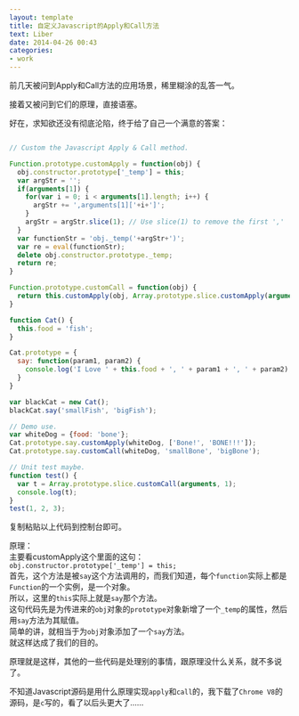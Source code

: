 ```yaml
---
layout: template
title: 自定义Javascript的Apply和Call方法
text: Liber
date: 2014-04-26 00:43
categories:
- work
---
```


前几天被问到Apply和Call方法的应用场景，稀里糊涂的乱答一气。  

接着又被问到它们的原理，直接语塞。  

好在，求知欲还没有彻底沦陷，终于给了自己一个满意的答案：  

```javascript

// Custom the Javascript Apply & Call method.

Function.prototype.customApply = function(obj) {
  obj.constructor.prototype['_temp'] = this;
  var argStr = '';
  if(arguments[1]) {
    for(var i = 0; i < arguments[1].length; i++) {
      argStr += ',arguments[1]['+i+']';
    }
    argStr = argStr.slice(1); // Use slice(1) to remove the first ','
  }
  var functionStr = 'obj._temp('+argStr+')';
  var re = eval(functionStr);
  delete obj.constructor.prototype._temp;
  return re;
}

Function.prototype.customCall = function(obj) {
  return this.customApply(obj, Array.prototype.slice.customApply(arguments, [1]));
}

function Cat() {
  this.food = 'fish';
}

Cat.prototype = {
  say: function(param1, param2) {
    console.log('I Love ' + this.food + ', ' + param1 + ', ' + param2);
  }
}

var blackCat = new Cat();
blackCat.say('smallFish', 'bigFish');

// Demo use.
var whiteDog = {food: 'bone'};
Cat.prototype.say.customApply(whiteDog, ['Bone!', 'BONE!!!']);
Cat.prototype.say.customCall(whiteDog, 'smallBone', 'bigBone');

// Unit test maybe.
function test() {
  var t = Array.prototype.slice.customCall(arguments, 1);
  console.log(t);
}
test(1, 2, 3);

```

复制粘贴以上代码到控制台即可。  

原理：  
主要看customApply这个里面的这句：  
`obj.constructor.prototype['_temp'] = this;`  
首先，这个方法是被`say`这个方法调用的，而我们知道，每个`function`实际上都是`Function`的一个实例，是一个对象。  
所以，这里的`this`实际上就是`say`那个方法。  
这句代码先是为传进来的`obj`对象的`prototype`对象新增了一个`_temp`的属性，然后用`say`方法为其赋值。  
简单的讲，就相当于为`obj`对象添加了一个`say`方法。  
就这样达成了我们的目的。  

原理就是这样，其他的一些代码是处理别的事情，跟原理没什么关系，就不多说了。  

不知道Javascript源码是用什么原理实现`apply`和`call`的，我下载了`Chrome V8`的源码，是`c`写的，看了以后头更大了......  






